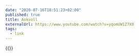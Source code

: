 ```yaml
---
date: "2020-07-16T18:51:23+02:00"
published: true
title: Askvoll 
externalUrl: https://www.youtube.com/watch?v=yqomUW1Z7X0
tags:
  - link
---
```

{{<youtube yqomUW1Z7X0>}}

